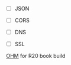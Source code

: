 - [ ] JSON
- [ ] CORS
- [ ] DNS
- [ ] SSL


[OHM](https://nextjournal.com/dubroy/ohm-parsing-made-easy) for R20 book build